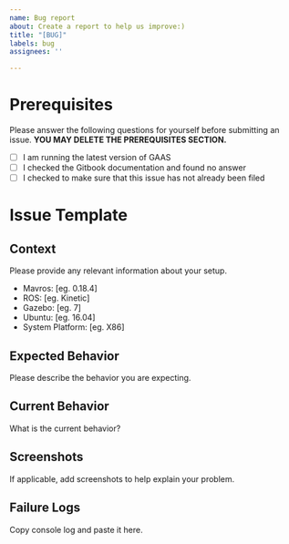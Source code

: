 ```yaml
---
name: Bug report
about: Create a report to help us improve:)
title: "[BUG]"
labels: bug
assignees: ''

---
```


# Prerequisites

Please answer the following questions for yourself before submitting an issue. **YOU MAY DELETE THE PREREQUISITES SECTION.**

- [ ] I am running the latest version of GAAS
- [ ] I checked the Gitbook documentation and found no answer
- [ ] I checked to make sure that this issue has not already been filed

# Issue Template

## Context
Please provide any relevant information about your setup.
* Mavros: [eg. 0.18.4]
* ROS: [eg. Kinetic]
* Gazebo: [eg. 7]
* Ubuntu: [eg. 16.04]
* System Platform: [eg. X86]

## Expected Behavior

Please describe the behavior you are expecting.

## Current Behavior

What is the current behavior?

## Screenshots
If applicable, add screenshots to help explain your problem.

## Failure Logs

Copy console log and paste it here.
